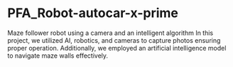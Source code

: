 # PFA_Robot-autocar-x-prime
Maze follower robot using a camera and an intelligent algorithm In this project, we utilized AI, robotics, and cameras to capture photos ensuring proper operation. Additionally, we employed an artificial intelligence model to navigate maze walls effectively.
